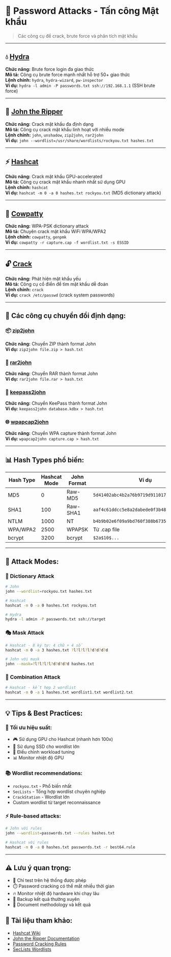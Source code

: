 # 🔐 Password Attacks - Tấn công Mật khẩu

> Các công cụ để crack, brute force và phân tích mật khẩu

---

## 💧 [Hydra](https://www.kali.org/tools/hydra/)
**Chức năng:** Brute force login đa giao thức  
**Mô tả:** Công cụ brute force mạnh nhất hỗ trợ 50+ giao thức  
**Lệnh chính:** `hydra`, `hydra-wizard`, `pw-inspector`  
**Ví dụ:** `hydra -l admin -P passwords.txt ssh://192.168.1.1` (SSH brute force)

---

## 👑 [John the Ripper](https://www.kali.org/tools/john/)
**Chức năng:** Crack mật khẩu đa định dạng  
**Mô tả:** Công cụ crack mật khẩu linh hoạt với nhiều mode  
**Lệnh chính:** `john`, `unshadow`, `zip2john`, `rar2john`  
**Ví dụ:** `john --wordlist=/usr/share/wordlists/rockyou.txt hashes.txt`

---

## ⚡ [Hashcat](https://www.kali.org/tools/hashcat/)
**Chức năng:** Crack mật khẩu GPU-accelerated  
**Mô tả:** Công cụ crack mật khẩu nhanh nhất sử dụng GPU  
**Lệnh chính:** `hashcat`  
**Ví dụ:** `hashcat -m 0 -a 0 hashes.txt rockyou.txt` (MD5 dictionary attack)

---

## 🐄 [Cowpatty](https://www.kali.org/tools/cowpatty/)
**Chức năng:** WPA-PSK dictionary attack  
**Mô tả:** Chuyên crack mật khẩu WiFi WPA/WPA2  
**Lệnh chính:** `cowpatty`, `genpmk`  
**Ví dụ:** `cowpatty -r capture.cap -f wordlist.txt -s ESSID`

---

## 🔓 [Crack](https://www.kali.org/tools/crack/)
**Chức năng:** Phát hiện mật khẩu yếu  
**Mô tả:** Công cụ cổ điển để tìm mật khẩu dễ đoán  
**Lệnh chính:** `crack`  
**Ví dụ:** `crack /etc/passwd` (crack system passwords)

---

## 🔄 **Các công cụ chuyển đổi định dạng:**

### 📦 [zip2john](https://www.kali.org/tools/john/#zip2john)
**Chức năng:** Chuyển ZIP thành format John  
**Ví dụ:** `zip2john file.zip > hash.txt`

### 📄 [rar2john](https://www.kali.org/tools/john/#rar2john)
**Chức năng:** Chuyển RAR thành format John  
**Ví dụ:** `rar2john file.rar > hash.txt`

### 🔑 [keepass2john](https://www.kali.org/tools/john/#keepass2john)
**Chức năng:** Chuyển KeePass thành format John  
**Ví dụ:** `keepass2john database.kdbx > hash.txt`

### 🌐 [wpapcap2john](https://www.kali.org/tools/john/#wpapcap2john)
**Chức năng:** Chuyển WPA capture thành format John  
**Ví dụ:** `wpapcap2john capture.cap > hash.txt`

---

## 📊 **Hash Types phổ biến:**

| Hash Type | Hashcat Mode | John Format | Ví dụ |
|-----------|--------------|-------------|-------|
| MD5 | 0 | Raw-MD5 | `5d41402abc4b2a76b9719d911017c592` |
| SHA1 | 100 | Raw-SHA1 | `aaf4c61ddcc5e8a2dabede0f3b482cd9aea9434d` |
| NTLM | 1000 | NT | `b4b9b02e6f09a9bd760f388b67351e2b` |
| WPA/WPA2 | 2500 | WPAPSK | Từ .cap file |
| bcrypt | 3200 | bcrypt | `$2a$10$...` |

---

## 🎯 **Attack Modes:**

### 📖 **Dictionary Attack**
```bash
# John
john --wordlist=rockyou.txt hashes.txt

# Hashcat
hashcat -m 0 -a 0 hashes.txt rockyou.txt

# Hydra
hydra -l admin -P passwords.txt ssh://target
```

### 🎭 **Mask Attack**
```bash
# Hashcat - 8 ký tự: 4 chữ + 4 số
hashcat -m 0 -a 3 hashes.txt ?l?l?l?l?d?d?d?d

# John với mask
john --mask=?l?l?l?l?d?d?d?d hashes.txt
```

### 🔄 **Combination Attack**
```bash
# Hashcat - kết hợp 2 wordlist
hashcat -m 0 -a 1 hashes.txt wordlist1.txt wordlist2.txt
```

---

## 💡 **Tips & Best Practices:**

### 🚀 **Tối ưu hiệu suất:**
- 🎮 Sử dụng GPU cho Hashcat (nhanh hơn 100x)
- 💾 Sử dụng SSD cho wordlist lớn
- 🔧 Điều chỉnh workload tuning
- 📊 Monitor nhiệt độ GPU

### 📚 **Wordlist recommendations:**
- `rockyou.txt` - Phổ biến nhất
- `SecLists` - Tổng hợp wordlist chuyên nghiệp
- `CrackStation` - Wordlist lớn
- Custom wordlist từ target reconnaissance

### ⚡ **Rule-based attacks:**
```bash
# John với rules
john --wordlist=passwords.txt --rules hashes.txt

# Hashcat với rules
hashcat -m 0 -a 0 hashes.txt passwords.txt -r best64.rule
```

---

## ⚠️ **Lưu ý quan trọng:**
- 🎯 Chỉ test trên hệ thống được phép
- ⏱️ Password cracking có thể mất nhiều thời gian
- 🔥 Monitor nhiệt độ hardware khi chạy lâu
- 💾 Backup kết quả thường xuyên
- 📝 Document methodology và kết quả

## 🔗 **Tài liệu tham khảo:**
- [Hashcat Wiki](https://hashcat.net/wiki/)
- [John the Ripper Documentation](https://www.openwall.com/john/doc/)
- [Password Cracking Rules](https://github.com/NotSoSecure/password_cracking_rules)
- [SecLists Wordlists](https://github.com/danielmiessler/SecLists)